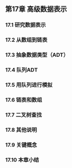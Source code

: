 ## 第17章 高级数据表示

### 17.1 研究数据表示

### 17.2 从数组到链表

### 17.3 抽象数据类型（ADT） 

### 17.4 队列ADT

### 17.5 用队列进行模拟

### 17.6 链表和数组

### 17.7 二叉树查找

### 17.8 其他说明

### 17.9 关键概念

### 17.10 本章小结